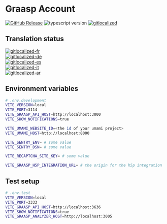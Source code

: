 # Graasp Account

[![GitHub Release](https://img.shields.io/github/release/graasp/graasp-library)](https://github.com/graasp-account/releases)
![typescript version](https://img.shields.io/github/package-json/dependency-version/graasp/graasp-library/dev/typescript)
[![gitlocalized](https://gitlocalize.com/repo/9965/whole_project/badge.svg)](https://gitlocalize.com/repo/9965?utm_source=badge)

## Translation status

[![gitlocalized-fr](https://gitlocalize.com/repo/9965/fr/badge.svg)](https://gitlocalize.com/repo/9965/fr?utm_source=badge)  
[![gitlocalized-de](https://gitlocalize.com/repo/9965/de/badge.svg)](https://gitlocalize.com/repo/9965/de?utm_source=badge)  
[![gitlocalized-es](https://gitlocalize.com/repo/9965/es/badge.svg)](https://gitlocalize.com/repo/9965/es?utm_source=badge)  
[![gitlocalized-it](https://gitlocalize.com/repo/9965/it/badge.svg)](https://gitlocalize.com/repo/9965/it?utm_source=badge)  
[![gitlocalized-ar](https://gitlocalize.com/repo/9965/ar/badge.svg)](https://gitlocalize.com/repo/9965/ar?utm_source=badge)  

## Environment variables

```sh
# .env.development
VITE_VERSION=local
VITE_PORT=3114
VITE_GRAASP_API_HOST=http://localhost:3000
VITE_SHOW_NOTIFICATIONS=true

VITE_UMAMI_WEBSITE_ID=<the id of your umami project>
VITE_UMAMI_HOST=http://localhost:8000

VITE_SENTRY_ENV= # some value
VITE_SENTRY_DSN= # some value

VITE_RECAPTCHA_SITE_KEY= # some value

VITE_GRAASP_H5P_INTEGRATION_URL= # the origin for the h5p integration
```

## Test setup

```sh
# .env.test
VITE_VERSION=local
VITE_PORT=3333
VITE_GRAASP_API_HOST=http://localhost:3636
VITE_SHOW_NOTIFICATIONS=true
VITE_GRAASP_ANALYZER_HOST=http://localhost:3005

```
